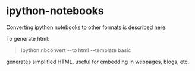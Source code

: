 ipython-notebooks
=================

Converting ipython notebooks to other formats is described [here](http://ipython.org/ipython-doc/1/interactive/nbconvert.html).

To generate html:

> ipython nbconvert --to html --template basic

generates simplified HTML, useful for embedding in webpages, blogs, etc.
